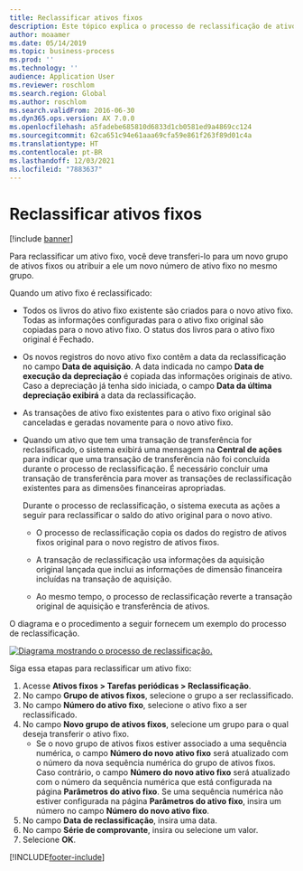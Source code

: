 ```yaml
---
title: Reclassificar ativos fixos
description: Este tópico explica o processo de reclassificação de ativos. Para reclassificar um ativo fixo, você deve transferi-lo para um novo grupo de ativos fixos ou atribuir a ele um novo número de ativo fixo no mesmo grupo.
author: moaamer
ms.date: 05/14/2019
ms.topic: business-process
ms.prod: ''
ms.technology: ''
audience: Application User
ms.reviewer: roschlom
ms.search.region: Global
ms.author: roschlom
ms.search.validFrom: 2016-06-30
ms.dyn365.ops.version: AX 7.0.0
ms.openlocfilehash: a5fadebe685810d6833d1cb0581ed9a4869cc124
ms.sourcegitcommit: 62ca651c94e61aaa69cfa59e861f263f89d01c4a
ms.translationtype: HT
ms.contentlocale: pt-BR
ms.lasthandoff: 12/03/2021
ms.locfileid: "7883637"
---
```

# <a name="reclassify-fixed-assets"></a>Reclassificar ativos fixos

[!include [banner](../../includes/banner.md)]

Para reclassificar um ativo fixo, você deve transferi-lo para um novo grupo de ativos fixos ou atribuir a ele um novo número de ativo fixo no mesmo grupo. 

Quando um ativo fixo é reclassificado:

- Todos os livros do ativo fixo existente são criados para o novo ativo fixo. Todas as informações configuradas para o ativo fixo original são copiadas para o novo ativo fixo. O status dos livros para o ativo fixo original é Fechado. 

- Os novos registros do novo ativo fixo contêm a data da reclassificação no campo **Data de aquisição**. A data indicada no campo **Data de execução da depreciação** é copiada das informações originais de ativo. Caso a depreciação já tenha sido iniciada, o campo **Data da última depreciação exibirá** a data da reclassificação. 

- As transações de ativo fixo existentes para o ativo fixo original são canceladas e geradas novamente para o novo ativo fixo.

- Quando um ativo que tem uma transação de transferência for reclassificado, o sistema exibirá uma mensagem na **Central de ações** para indicar que uma transação de transferência não foi concluída durante o processo de reclassificação. É necessário concluir uma transação de transferência para mover as transações de reclassificação existentes para as dimensões financeiras apropriadas. 

   Durante o processo de reclassificação, o sistema executa as ações a seguir para reclassificar o saldo do ativo original para o novo ativo. 
   
   - O processo de reclassificação copia os dados do registro de ativos fixos original para o novo registro de ativos fixos.

   - A transação de reclassificação usa informações da aquisição original lançada que inclui as informações de dimensão financeira incluídas na transação de aquisição.  
   
   - Ao mesmo tempo, o processo de reclassificação reverte a transação original de aquisição e transferência de ativos. 

O diagrama e o procedimento a seguir fornecem um exemplo do processo de reclassificação. 

[![Diagrama mostrando o processo de reclassificação.](../media/reclassification-process-01.png)](../media/reclassification-process-01.png)

Siga essa etapas para reclassificar um ativo fixo:

1. Acesse **Ativos fixos > Tarefas periódicas > Reclassificação**.
2. No campo **Grupo de ativos fixos**, selecione o grupo a ser reclassificado.
3. No campo **Número do ativo fixo**, selecione o ativo fixo a ser reclassificado.
4. No campo **Novo grupo de ativos fixos**, selecione um grupo para o qual deseja transferir o ativo fixo.
    * Se o novo grupo de ativos fixos estiver associado a uma sequência numérica, o campo **Número do novo ativo fixo** será atualizado com o número da nova sequência numérica do grupo de ativos fixos. Caso contrário, o campo **Número do novo ativo fixo** será atualizado com o número da sequência numérica que está configurada na página **Parâmetros do ativo fixo**. Se uma sequência numérica não estiver configurada na página **Parâmetros do ativo fixo**, insira um número no campo **Número do novo ativo fixo**.  
5. No campo **Data de reclassificação**, insira uma data.
6. No campo **Série de comprovante**, insira ou selecione um valor.
7. Selecione **OK**.


[!INCLUDE[footer-include](../../../includes/footer-banner.md)]
